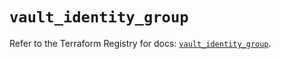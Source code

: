 # `vault_identity_group`

Refer to the Terraform Registry for docs: [`vault_identity_group`](https://registry.terraform.io/providers/hashicorp/vault/4.0.0/docs/resources/identity_group).
